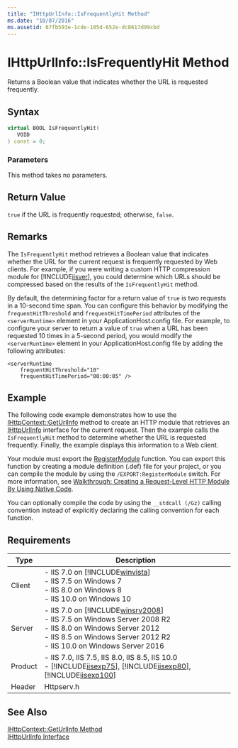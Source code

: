 ```yaml
---
title: "IHttpUrlInfo::IsFrequentlyHit Method"
ms.date: "10/07/2016"
ms.assetid: 67fb593e-1cde-105d-652e-dc8617d99cbd
---
```

# IHttpUrlInfo::IsFrequentlyHit Method
Returns a Boolean value that indicates whether the URL is requested frequently.  
  
## Syntax  
  
```cpp  
virtual BOOL IsFrequentlyHit(  
   VOID  
) const = 0;  
```  
  
### Parameters  
 This method takes no parameters.  
  
## Return Value  
 `true` if the URL is frequently requested; otherwise, `false`.  
  
## Remarks  
 The `IsFrequentlyHit` method retrieves a Boolean value that indicates whether the URL for the current request is frequently requested by Web clients. For example, if you were writing a custom HTTP compression module for [!INCLUDE[iisver](../../wmi-provider/includes/iisver-md.md)], you could determine which URLs should be compressed based on the results of the `IsFrequentlyHit` method.  
  
 By default, the determining factor for a return value of `true` is two requests in a 10-second time span. You can configure this behavior by modifying the `frequentHitThreshold` and `frequentHitTimePeriod` attributes of the `<serverRuntime>` element in your ApplicationHost.config file. For example, to configure your server to return a value of `true` when a URL has been requested 10 times in a 5-second period, you would modify the `<serverRuntime>` element in your ApplicationHost.config file by adding the following attributes:  
  
```  
<serverRuntime  
    frequentHitThreshold="10"  
    frequentHitTimePeriod="00:00:05" />  
```  
  
## Example  
 The following code example demonstrates how to use the [IHttpContext::GetUrlInfo](../../web-development-reference\native-code-api-reference/ihttpcontext-geturlinfo-method.md) method to create an HTTP module that retrieves an [IHttpUrlInfo](../../web-development-reference\native-code-api-reference/ihttpurlinfo-interface.md) interface for the current request. Then the example calls the `IsFrequentlyHit` method to determine whether the URL is requested frequently. Finally, the example displays this information to a Web client.  
  
<!-- TODO: review snippet reference  [!CODE [IHttpContextGetUrlInfo#1](IHttpContextGetUrlInfo#1)]  -->  
  
 Your module must export the [RegisterModule](../../web-development-reference\native-code-api-reference/pfn-registermodule-function.md) function. You can export this function by creating a module definition (.def) file for your project, or you can compile the module by using the `/EXPORT:RegisterModule` switch. For more information, see [Walkthrough: Creating a Request-Level HTTP Module By Using Native Code](../../web-development-reference\native-code-development-overview\walkthrough-creating-a-request-level-http-module-by-using-native-code.md).  
  
 You can optionally compile the code by using the `__stdcall (/Gz)` calling convention instead of explicitly declaring the calling convention for each function.  
  
## Requirements  
  
|Type|Description|  
|----------|-----------------|  
|Client|-   IIS 7.0 on [!INCLUDE[winvista](../../wmi-provider/includes/winvista-md.md)]<br />-   IIS 7.5 on Windows 7<br />-   IIS 8.0 on Windows 8<br />-   IIS 10.0 on Windows 10|  
|Server|-   IIS 7.0 on [!INCLUDE[winsrv2008](../../wmi-provider/includes/winsrv2008-md.md)]<br />-   IIS 7.5 on Windows Server 2008 R2<br />-   IIS 8.0 on Windows Server 2012<br />-   IIS 8.5 on Windows Server 2012 R2<br />-   IIS 10.0 on Windows Server 2016|  
|Product|-   IIS 7.0, IIS 7.5, IIS 8.0, IIS 8.5, IIS 10.0<br />-   [!INCLUDE[iisexp75](../../web-development-reference/native-code-api-reference/includes/iisexp75-md.md)], [!INCLUDE[iisexp80](../../web-development-reference/native-code-api-reference/includes/iisexp80-md.md)], [!INCLUDE[iisexp100](../../web-development-reference/native-code-api-reference/includes/iisexp100-md.md)]|  
|Header|Httpserv.h|  
  
## See Also  
 [IHttpContext::GetUrlInfo Method](../../web-development-reference\native-code-api-reference/ihttpcontext-geturlinfo-method.md)   
 [IHttpUrlInfo Interface](../../web-development-reference\native-code-api-reference/ihttpurlinfo-interface.md)